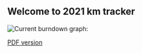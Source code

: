 ## Welcome to 2021 km tracker

![Current burndown graph:](output/bundown.png)

[PDF version](output/burndown.pdf)

<!--
vim: cc=73 tw=72
-->
